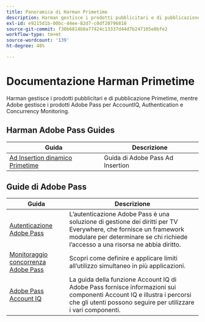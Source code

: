 ```yaml
---
title: Panoramica di Harman Primetime
description: Harman gestisce i prodotti pubblicitari e di pubblicazione Primetime, mentre Adobe gestisce i prodotti Adobe Pass per AccountIQ, Authentication e Concurrency Monitoring.
exl-id: e9215d1b-00bc-44ee-82d7-c0df20796818
source-git-commit: f30b6814b8a77424c13337d44d7b247105e0bfe2
workflow-type: tm+mt
source-wordcount: '139'
ht-degree: 48%

---
```


# Documentazione Harman Primetime

<!--
NOTE: Don't change Primetime to Pass in this file. All the stuff that belongs to Harman is still Primetime.
-->

Harman gestisce i prodotti pubblicitari e di pubblicazione Primetime, mentre Adobe gestisce i prodotti Adobe Pass per AccountIQ, Authentication e Concurrency Monitoring.

## Harman Adobe Pass Guides

| Guida | Descrizione |
|--- |--- |
| [Ad Insertion dinamico Primetime](https://experienceleague.adobe.com/docs/primetime/ad-insertion/home.html) | Guida di Adobe Pass Ad Insertion |

## Guide di Adobe Pass

| Guida | Descrizione |
|--- |--- |
| [Autenticazione Adobe Pass](/help/authentication/home.md) | L’autenticazione Adobe Pass è una soluzione di gestione dei diritti per TV Everywhere, che fornisce un framework modulare per determinare se chi richiede l’accesso a una risorsa ne abbia diritto. |
| [Monitoraggio concorrenza Adobe Pass](/help/concurrency-monitoring/cm-home.md) | Scopri come definire e applicare limiti all’utilizzo simultaneo in più applicazioni. |
| [Adobe Pass Account IQ](/help/accountiq/home.md) | La guida della funzione Account IQ di Adobe Pass fornisce informazioni sui componenti Account IQ e illustra i percorsi che gli utenti possono seguire per utilizzare i vari componenti. |
